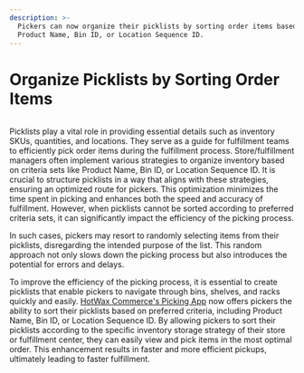 ```yaml
---
description: >-
  Pickers can now organize their picklists by sorting order items based on the
  Product Name, Bin ID, or Location Sequence ID.
---
```


# Organize Picklists by Sorting Order Items

<figure><img src="https://www.hotwax.co/hubfs/Product%20Updates%20and%20Release%20Notes/2023/April%202023/Product%20updates/Featured%20Image/Sort%20Picklist.png" alt=""><figcaption></figcaption></figure>

Picklists play a vital role in providing essential details such as inventory SKUs, quantities, and locations. They serve as a guide for fulfillment teams to efficiently pick order items during the fulfillment process. Store/fulfillment managers often implement various strategies to organize inventory based on criteria sets like Product Name, Bin ID, or Location Sequence ID. It is crucial to structure picklists in a way that aligns with these strategies, ensuring an optimized route for pickers. This optimization minimizes the time spent in picking and enhances both the speed and accuracy of fulfillment. However, when picklists cannot be sorted according to preferred criteria sets, it can significantly impact the efficiency of the picking process.

In such cases, pickers may resort to randomly selecting items from their picklists, disregarding the intended purpose of the list. This random approach not only slows down the picking process but also introduces the potential for errors and delays.

To improve the efficiency of the picking process, it is essential to create picklists that enable pickers to navigate through bins, shelves, and racks quickly and easily. [HotWax Commerce's Picking App](https://www.hotwax.co/apps/order-picking-app) now offers pickers the ability to sort their picklists based on preferred criteria, including Product Name, Bin ID, or Location Sequence ID. By allowing pickers to sort their picklists according to the specific inventory storage strategy of their store or fulfillment center, they can easily view and pick items in the most optimal order. This enhancement results in faster and more efficient pickups, ultimately leading to faster fulfillment.
